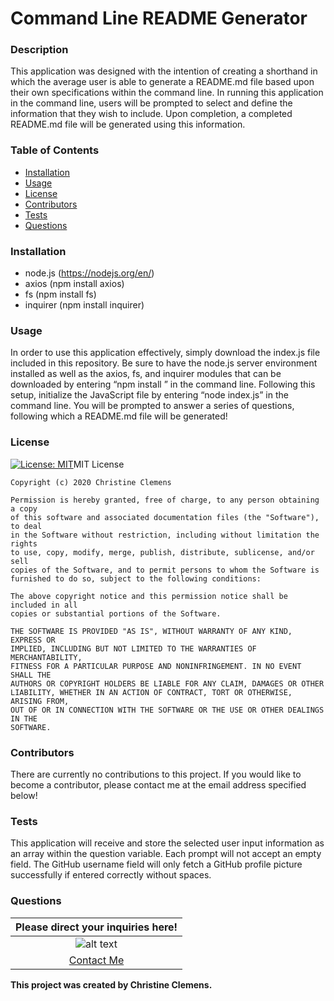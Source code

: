 # Command Line README Generator
### Description
This application was designed with the intention of creating a shorthand in which the average user is able to generate a README.md file based upon their own specifications within the command line. In running this application in the command line, users will be prompted to select and define the information that they wish to include. Upon completion, a completed README.md file will be generated using this information. 

### Table of Contents
- [Installation](#Installation) 
- [Usage](#Usage) 
- [License](#License) 
- [Contributors](#Contributors) 
- [Tests](#Tests) 
- [Questions](#Questions) 

### Installation
- node.js (https://nodejs.org/en/)
- axios (npm install axios)
- fs (npm install fs)
- inquirer (npm install inquirer)

### Usage
In order to use this application effectively, simply download the index.js file included in this repository. Be sure to have the node.js server environment installed as well as the axios, fs, and inquirer modules that can be downloaded by entering “npm install <module>” in the command line. Following this setup, initialize the JavaScript file by entering “node index.js” in the command line. You will be prompted to answer a series of questions, following which a README.md file will be generated!

### License
[![License: MIT](https://img.shields.io/badge/License-MIT-yellow.svg)](https://opensource.org/licenses/MIT)MIT License

    Copyright (c) 2020 Christine Clemens

    Permission is hereby granted, free of charge, to any person obtaining a copy
    of this software and associated documentation files (the "Software"), to deal
    in the Software without restriction, including without limitation the rights
    to use, copy, modify, merge, publish, distribute, sublicense, and/or sell
    copies of the Software, and to permit persons to whom the Software is
    furnished to do so, subject to the following conditions:

    The above copyright notice and this permission notice shall be included in all
    copies or substantial portions of the Software.

    THE SOFTWARE IS PROVIDED "AS IS", WITHOUT WARRANTY OF ANY KIND, EXPRESS OR
    IMPLIED, INCLUDING BUT NOT LIMITED TO THE WARRANTIES OF MERCHANTABILITY,
    FITNESS FOR A PARTICULAR PURPOSE AND NONINFRINGEMENT. IN NO EVENT SHALL THE
    AUTHORS OR COPYRIGHT HOLDERS BE LIABLE FOR ANY CLAIM, DAMAGES OR OTHER
    LIABILITY, WHETHER IN AN ACTION OF CONTRACT, TORT OR OTHERWISE, ARISING FROM,
    OUT OF OR IN CONNECTION WITH THE SOFTWARE OR THE USE OR OTHER DEALINGS IN THE
    SOFTWARE.
### Contributors
There are currently no contributions to this project. If you would like to become a contributor, please contact me at the email address specified below!

### Tests
This application will receive and store the selected user input information as an array within the question variable. Each prompt will not accept an empty field. The GitHub username field will only fetch a GitHub profile picture successfully if entered correctly without spaces. 

### Questions
| Please direct your inquiries here! |
| :---: |
| ![alt text](https://avatars2.githubusercontent.com/u/64107231?v=4 "Github Profile Picture") |
| <a href= "christineclemens.tesol@gmail.com" target="_blank">Contact Me</a> |
**This project was created by Christine Clemens.**